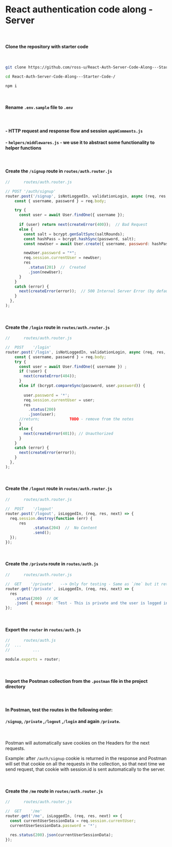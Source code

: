 # React  authentication code along - Server



<br>



#### Clone the repository with starter code

<br>



```bash
git clone https://github.com/ross-u/React-Auth-Server-Code-Along---Starter-Code-.git

cd React-Auth-Server-Code-Along---Starter-Code-/

npm i
```



<br>











#### Rename `.env.sample` file to `.env`



<br>



#### - HTTP request and response flow and session 	`appWComments.js`

#### - `helpers/middlewares.js` - we use it to  abstract some functionality to helper functions



<br>



#### Create the `/signup` route in `routes/auth.router.js`



```js
//		routes/auth.router.js

// POST '/auth/signup'
router.post('/signup', isNotLoggedIn, validationLogin, async (req, res, next) => {
    const { username, password } = req.body;

    try {
      const user = await User.findOne({ username });
      
      if (user) return next(createError(400));  // Bad Request
      else {
        const salt = bcrypt.genSaltSync(saltRounds);
        const hashPass = bcrypt.hashSync(password, salt);
        const newUser = await User.create({ username, password: hashPass });

        newUser.password = "*";
        req.session.currentUser = newUser;
        res
          .status(201)  //  Created
          .json(newUser);
      }
    } 
    catch (error) {
      next(createError(error));  // 500 Internal Server Error (by default)
    }
  },
);
```



<br>



#### Create the `/login` route in `routes/auth.router.js`

```js
//		routes/auth.router.js

//  POST    '/login'
router.post('/login', isNotLoggedIn, validationLogin, async (req, res, next) => {
    const { username, password } = req.body;
    try {
      const user = await User.findOne({ username }) ;
      if (!user) {
        next(createError(404));
      } 
      else if (bcrypt.compareSync(password, user.password)) {
        
        user.password = '*';
        req.session.currentUser = user;
        res
          .status(200)
          .json(user);
      //return;	 			TODO - remove from the notes
      } 
      else {
        next(createError(401));	// Unauthorized
      }
    } 
    catch (error) {
      next(createError(error));
    }
  },
);
```



<br>



#### Create the `/logout` route in `routes/auth.router.js`

```js
//		routes/auth.router.js

//  POST    '/logout'
router.post('/logout', isLoggedIn, (req, res, next) => {
  req.session.destroy(function (err) {
      res
    		.status(204)  //  No Content
    		.send();
  });
});
```





<br>





#### Create the `/private` route in `routes/auth.js`

```js
//		routes/auth.router.js

//  GET    '/private'   --> Only for testing - Same as `/me` but it returns a message instead
router.get('/private', isLoggedIn, (req, res, next) => {
  res
    .status(200)  // OK
    .json( { message: 'Test - This is private and the user is logged in' } );
});

```



<br>





#### Export the `router` in `routes/auth.js`

```js
//		routes/auth.js
//	...
//			...

module.exports = router;
```



<br>



#### Import the Postman collection from the `.postman` file in the project directory 



<br>



#### In Postman, test the routes in the following order:

####   `/signup`,  `/private` ,`/logout` ,`/login` and again `/private`.



<br>



Postman will automatically save cookies on the Headers for the next requests. 

Example: after `/auth/signup` cookie is returned in the response and Postman will set that cookie on all the requests in the collection, so that next time we send request, that cookie with session.id is sent automatically to the server.



<br>







#### Create the `/me` route in `routes/auth.router.js`

```js
//		routes/auth.router.js

//  GET    '/me'
router.get('/me', isLoggedIn, (req, res, next) => {
  const currentUserSessionData = req.session.currentUser;
  currentUserSessionData.password = '*';
  
  res.status(200).json(currentUserSessionData);
});
```



<br>



